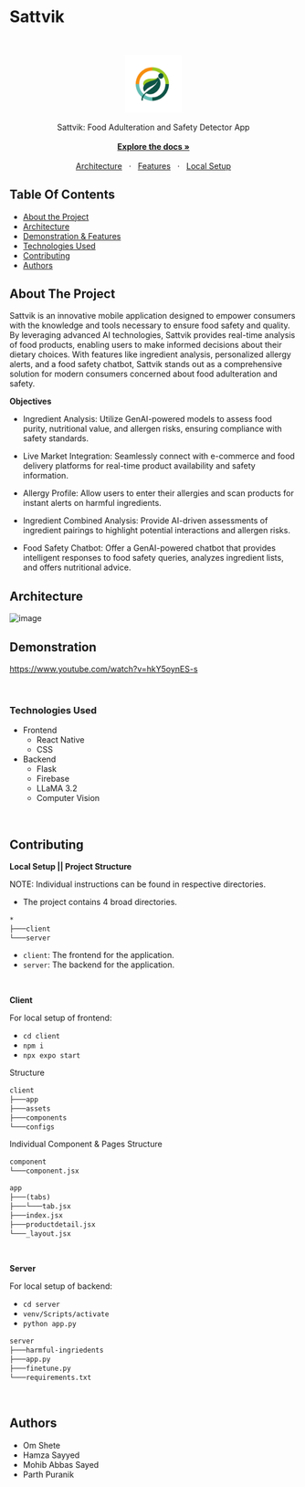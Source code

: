 # Sattvik

<br/>

<p align="center">
  <img src="./client/assets/images/logo.png" width="20%" />
</p>

<p align="center">
  Sattvik: Food Adulteration and Safety Detector App
  <br />
  <br />
  <a href="#table-of-contents"><b>Explore the docs »</b></a>
  <br />
  <br />
  <a href="#architecture-and-design">Architecture</a>
  &nbsp;&nbsp;·&nbsp;&nbsp;
  <a href="#demonstration">Features</a>
  &nbsp;&nbsp;·&nbsp;&nbsp;
  <a href="#contributing">Local Setup</a>
  <br />
</p>

## Table Of Contents

- [About the Project](#about-the-project)
- [Architecture](#architecture)
- [Demonstration & Features](#demonstration)
- [Technologies Used](#technologies-used)
- [Contributing](#contributing)
- [Authors](#authors)

## About The Project

Sattvik is an innovative mobile application designed to empower consumers with the knowledge and tools necessary to ensure food safety and quality. By leveraging advanced AI technologies, Sattvik provides real-time analysis of food products, enabling users to make informed decisions about their dietary choices. With features like ingredient analysis, personalized allergy alerts, and a food safety chatbot, Sattvik stands out as a comprehensive solution for modern consumers concerned about food adulteration and safety.

**Objectives**

- Ingredient Analysis: Utilize GenAI-powered models to assess food purity, nutritional value, and allergen risks, ensuring compliance with safety standards.

- Live Market Integration: Seamlessly connect with e-commerce and food delivery platforms for real-time product availability and safety information.

- Allergy Profile: Allow users to enter their allergies and scan products for instant alerts on harmful ingredients.

- Ingredient Combined Analysis: Provide AI-driven assessments of ingredient pairings to highlight potential interactions and allergen risks.

- Food Safety Chatbot: Offer a GenAI-powered chatbot that provides intelligent responses to food safety queries, analyzes ingredient lists, and offers nutritional advice.


## Architecture

![image](https://github.com/user-attachments/assets/b7caa1d6-b23b-4eda-86f1-a2fb28a6ec75)

## Demonstration

https://www.youtube.com/watch?v=hkY5oynES-s

<br />

### Technologies Used

- Frontend
  - React Native
  - CSS
- Backend
  - Flask
  - Firebase
  - LLaMA 3.2
  - Computer Vision

<br />

## Contributing

**Local Setup || Project Structure**

NOTE: Individual instructions can be found in respective directories.

- The project contains 4 broad directories.

```
*
├───client
└───server
```

- `client`: The frontend for the application.
- `server`: The backend for the application.

<br />

**Client**

For local setup of frontend:

- `cd client`
- `npm i`
- `npx expo start`

Structure

```
client
├───app
├───assets
├───components
└───configs
```

Individual Component & Pages Structure

```
component
└───component.jsx
```

```
app
├───(tabs)
├───└───tab.jsx
├───index.jsx
├───productdetail.jsx
└───_layout.jsx
```

<br />

**Server**

For local setup of backend:

- `cd server`
- `venv/Scripts/activate`
- `python app.py`

```
server
├───harmful-ingriedents
├───app.py
├───finetune.py
└───requirements.txt
```

<br />

## Authors

- Om Shete
- Hamza Sayyed
- Mohib Abbas Sayed
- Parth Puranik
